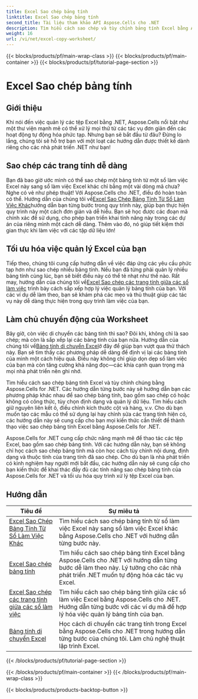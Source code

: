 ```yaml
---
title: Excel Sao chép bảng tính
linktitle: Excel Sao chép bảng tính
second_title: Tài liệu tham khảo API Aspose.Cells cho .NET
description: Tìm hiểu cách sao chép và tùy chỉnh bảng tính Excel bằng Aspose.Cells cho .NET. Hướng dẫn chi tiết để thành thạo thao tác và định dạng dữ liệu.
weight: 16
url: /vi/net/excel-copy-worksheet/
---
```


{{< blocks/products/pf/main-wrap-class >}}
{{< blocks/products/pf/main-container >}}
{{< blocks/products/pf/tutorial-page-section >}}

# Excel Sao chép bảng tính

## Giới thiệu

Khi nói đến việc quản lý các tệp Excel bằng .NET, Aspose.Cells nổi bật như một thư viện mạnh mẽ có thể xử lý mọi thứ từ các tác vụ đơn giản đến các hoạt động tự động hóa phức tạp. Nhưng bạn sẽ bắt đầu từ đâu? Đừng lo lắng, chúng tôi sẽ hỗ trợ bạn với một loạt các hướng dẫn được thiết kế dành riêng cho các nhà phát triển .NET như bạn!

## Sao chép các trang tính dễ dàng

 Bạn đã bao giờ ước mình có thể sao chép một bảng tính từ một sổ làm việc Excel này sang sổ làm việc Excel khác chỉ bằng một vài dòng mã chưa? Nghe có vẻ như phép thuật! Với Aspose.Cells cho .NET, điều đó hoàn toàn có thể. Hướng dẫn của chúng tôi về[Excel Sao Chép Bảng Tính Từ Sổ Làm Việc Khác](./excel-copy-worksheet-from-other-workbook/)hướng dẫn bạn từng bước trong quy trình này, giúp bạn thực hiện quy trình này một cách đơn giản và dễ hiểu. Bạn sẽ học được các đoạn mã chính xác để sử dụng, cho phép bạn triển khai tính năng này trong các dự án của riêng mình một cách dễ dàng. Thêm vào đó, nó giúp tiết kiệm thời gian thực khi làm việc với các tập dữ liệu lớn!

## Tối ưu hóa việc quản lý Excel của bạn

 Tiếp theo, chúng tôi cung cấp hướng dẫn về việc đáp ứng các yêu cầu phức tạp hơn như sao chép nhiều bảng tính. Nếu bạn đã từng phải quản lý nhiều bảng tính cùng lúc, bạn sẽ biết điều này có thể tẻ nhạt như thế nào. Rất may, hướng dẫn của chúng tôi về[Excel Sao chép các trang tính giữa các sổ làm việc](./excel-copy-worksheets-between-workbooks/) trình bày cách sắp xếp hợp lý việc quản lý bảng tính của bạn. Với các ví dụ dễ làm theo, bạn sẽ khám phá các mẹo và thủ thuật giúp các tác vụ này dễ dàng thực hiện trong quy trình làm việc của bạn.

## Làm chủ chuyển động của Worksheet

 Bây giờ, còn việc di chuyển các bảng tính thì sao? Đôi khi, không chỉ là sao chép; mà còn là sắp xếp lại các bảng tính của bạn nữa. Hướng dẫn của chúng tôi về[Bảng tính di chuyển Excel](./excel-move-worksheet/)ở đây để giúp bạn vượt qua thử thách này. Bạn sẽ tìm thấy các phương pháp dễ dàng để định vị lại các bảng tính của mình một cách hiệu quả. Điều này không chỉ giúp dọn dẹp sổ làm việc của bạn mà còn tăng cường khả năng đọc—các khía cạnh quan trọng mà mọi nhà phát triển nên ghi nhớ.

Tìm hiểu cách sao chép bảng tính Excel và tùy chỉnh chúng bằng Aspose.Cells for .NET. Các hướng dẫn từng bước này sẽ hướng dẫn bạn các phương pháp khác nhau để sao chép bảng tính, bao gồm sao chép có hoặc không có công thức, tùy chọn định dạng và quản lý dữ liệu. Tìm hiểu cách giữ nguyên liên kết ô, điều chỉnh kích thước cột và hàng, v.v. Cho dù bạn muốn tạo các mẫu có thể sử dụng lại hay chỉnh sửa các trang tính hiện có, các hướng dẫn này sẽ cung cấp cho bạn mọi kiến thức cần thiết để thành thạo việc sao chép bảng tính Excel bằng Aspose.Cells for .NET.

Aspose.Cells for .NET cung cấp chức năng mạnh mẽ để thao tác các tệp Excel, bao gồm sao chép bảng tính. Với các hướng dẫn này, bạn sẽ không chỉ học cách sao chép bảng tính mà còn học cách tùy chỉnh nội dung, định dạng và thuộc tính của trang tính đã sao chép. Cho dù bạn là nhà phát triển có kinh nghiệm hay người mới bắt đầu, các hướng dẫn này sẽ cung cấp cho bạn kiến thức để khai thác đầy đủ các tính năng sao chép bảng tính của Aspose.Cells for .NET và tối ưu hóa quy trình xử lý tệp Excel của bạn.

## Hướng dẫn 
| Tiêu đề | Sự miêu tả |
| --- | --- |
| [Excel Sao Chép Bảng Tính Từ Sổ Làm Việc Khác](./excel-copy-worksheet-from-other-workbook/) | Tìm hiểu cách sao chép bảng tính từ sổ làm việc Excel này sang sổ làm việc Excel khác bằng Aspose.Cells cho .NET với hướng dẫn từng bước này. |  
| [Excel Sao chép bảng tính](./excel-copy-worksheet/) | Tìm hiểu cách sao chép bảng tính Excel bằng Aspose.Cells cho .NET với hướng dẫn từng bước dễ làm theo này. Lý tưởng cho các nhà phát triển .NET muốn tự động hóa các tác vụ Excel. |  
| [Excel Sao chép các trang tính giữa các sổ làm việc](./excel-copy-worksheets-between-workbooks/) | Tìm hiểu cách sao chép bảng tính giữa các sổ làm việc Excel bằng Aspose.Cells cho .NET. Hướng dẫn từng bước với các ví dụ mã để hợp lý hóa việc quản lý bảng tính của bạn. |  
| [Bảng tính di chuyển Excel](./excel-move-worksheet/) | Học cách di chuyển các trang tính trong Excel bằng Aspose.Cells cho .NET trong hướng dẫn từng bước của chúng tôi. Làm chủ nghệ thuật lập trình Excel. |  
{{< /blocks/products/pf/tutorial-page-section >}}

{{< /blocks/products/pf/main-container >}}
{{< /blocks/products/pf/main-wrap-class >}}

{{< blocks/products/products-backtop-button >}}

